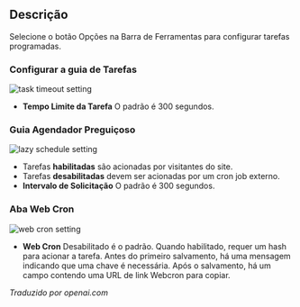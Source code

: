 <!-- Filename: Help5.x:Scheduled_Tasks:_Options / Display title: Configuração de tarefas agendadas -->

## Descrição

Selecione o botão Opções na Barra de Ferramentas para configurar tarefas programadas.

### Configurar a guia de Tarefas

![task timeout setting](../../../pt/images/maintenance/scheduled-tasks-options-configure-tasks.png)

- **Tempo Limite da Tarefa** O padrão é 300 segundos.

### Guia Agendador Preguiçoso

![lazy schedule setting](../../../pt/images/maintenance/scheduled-tasks-options-lazy-scheduler.png)

- Tarefas **habilitadas** são acionadas por visitantes do site.
- Tarefas **desabilitadas** devem ser acionadas por um cron job externo.
- **Intervalo de Solicitação** O padrão é 300 segundos.

### Aba Web Cron

![web cron setting](../../../pt/images/maintenance/scheduled-tasks-options-webcron.png)

- **Web Cron** Desabilitado é o padrão. Quando habilitado, requer um hash para acionar a tarefa. Antes do primeiro salvamento, há uma mensagem indicando que uma chave é necessária. Após o salvamento, há um campo contendo uma URL de link Webcron para copiar.

*Traduzido por openai.com*
